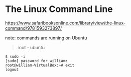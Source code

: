 # The Linux Command Line

https://www.safaribooksonline.com/library/view/the-linux-command/9781593273897/

note: commands are running on Ubuntu

> root - ubuntu

```
$ sudo -i
[sudo] password for william: 
root@william-VirtualBox:~# exit
logout
```
